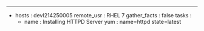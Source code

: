 ---
- hosts : devl214250005
  remote_usr : RHEL 7
  gather_facts : false
  tasks :
  - name : Installing HTTPD Server
    yum : name=httpd state=latest
